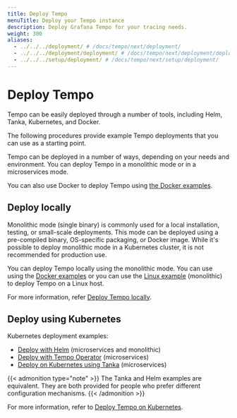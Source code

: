 ```yaml
---
title: Deploy Tempo
menuTitle: Deploy your Tempo instance
description: Deploy Grafana Tempo for your tracing needs.
weight: 300
aliases:
  - ../../../deployment/ # /docs/tempo/next/deployment/
  - ../../../deployment/deployment/ # /docs/tempo/next/deployment/deployment/
  - ../../../setup/deployment/ # /docs/tempo/next/setup/deployment/
---
```


# Deploy Tempo

Tempo can be easily deployed through a number of tools, including Helm, Tanka, Kubernetes, and Docker.

The following procedures provide example Tempo deployments that you can use as a starting point.

Tempo can be deployed in a number of ways, depending on your needs and environment. You can deploy Tempo in a monolithic mode or in a microservices mode.

You can also use Docker to deploy Tempo using [the Docker examples](https://github.com/grafana/tempo/tree/main/example/docker-compose).

## Deploy locally

Monolithic mode (single binary) is commonly used for a local installation, testing, or small-scale deployments.
This mode can be deployed using a pre-compiled binary, OS-specific packaging, or Docker image.
While it's possible to deploy monolithic mode in a Kubernetes cluster, it is not recommended for production use.

You can deploy Tempo locally using the monolithic mode. You can use using the [Docker examples](https://github.com/grafana/tempo/tree/main/example/docker-compose) or you can use the [Linux example](linux/) (monolithic) to deploy Tempo on a Linux host.

For more information, refer [Deploy Tempo locally](/docs/tempo/<TEMPO_VERSION>/set-up-for-tracing/setup-tempo/deploy/locally/).

## Deploy using Kubernetes

Kubernetes deployment examples:

- [Deploy with Helm](/docs/tempo/<TEMPO_VERSION>/set-up-for-tracing/setup-tempo/deploy/kubernetes/helm-chart/) (microservices and monolithic)
- [Deploy with Tempo Operator](/docs/tempo/<TEMPO_VERSION>/set-up-for-tracing/setup-tempo/deploy/kubernetes/operator/) (microservices)
- [Deploy on Kubernetes using Tanka](/docs/tempo/<TEMPO_VERSION>/set-up-for-tracing/setup-tempo/deploy/kubernetes/tanka/) (microservices)

{{< admonition type="note" >}}
The Tanka and Helm examples are equivalent.
They are both provided for people who prefer different configuration mechanisms.
{{< /admonition >}}

For more information, refer to [Deploy Tempo on Kubernetes](/docs/tempo/<TEMPO_VERSION>/set-up-for-tracing/setup-tempo/deploy/kubernetes/).
